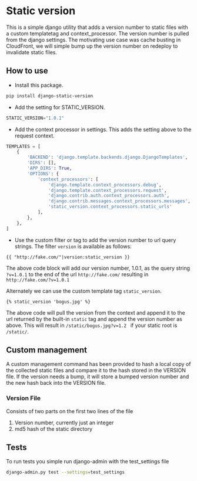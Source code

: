 # Static version

This is a simple django utility that adds a version number to static files with
a custom templatetag and context_processor. The version number is pulled from
the django settings. The  motivating use case was cache busting in CloudFront, we will
simple bump up the version number on redeploy to invalidate static files.


## How to use

* Install this package.
```bash
pip install django-static-version
```
* Add the setting for STATIC_VERSION.
```python
STATIC_VERSION="1.0.1"
```
* Add the context processor in settings. This adds the setting above to the request context.
```python
TEMPLATES = [
    {
        'BACKEND': 'django.template.backends.django.DjangoTemplates',
        'DIRS': [],
        'APP_DIRS': True,
        'OPTIONS': {
            'context_processors': [
                'django.template.context_processors.debug',
                'django.template.context_processors.request',
                'django.contrib.auth.context_processors.auth',
                'django.contrib.messages.context_processors.messages',
                'static_version.context_processors.static_urls'
            ],
        },
    },
]
```
* Use the custom filter or tag to add the version number to url query strings. The filter `version` is available as follows:
```django
{{ "http://fake.com/"|version:static_version }}
```
The above code block will add our version number, 1.0.1, as the query string `?v=1.0.1` to the end of the url `http://fake.com/` resulting in `http://fake.com/?v=1.0.1`

Alternately we can use the custom template tag `static_version`.

```django
{% static_version 'bogus.jpg' %}
```
The above code will pull the version from the context and append it to the url returned by the built-in `static` tag and append the version number as above. This will result in `/static/bogus.jpg?v=1.2 ` if your static root is `/static/`.

## Custom management
A custom management command has been provided to hash a local copy of the collected static files and compare it to the hash stored in the VERSION file. If the version needs  a bump, it will store a bumped version number and the new hash back into the VERSION file.

### Version File
Consists of two parts on the first two lines of the file
1. Version number, currently just an integer
2. md5 hash of the static directory

## Tests
To run tests you simple run django-admin with the test_settings file
```bash
django-admin.py test --settings=test_settings
```
